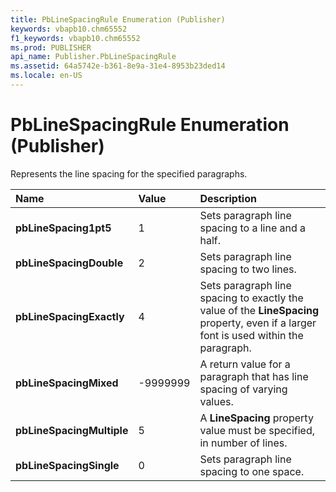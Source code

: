 ```yaml
---
title: PbLineSpacingRule Enumeration (Publisher)
keywords: vbapb10.chm65552
f1_keywords: vbapb10.chm65552
ms.prod: PUBLISHER
api_name: Publisher.PbLineSpacingRule
ms.assetid: 64a5742e-b361-8e9a-31e4-8953b23ded14
ms.locale: en-US
---
```



# PbLineSpacingRule Enumeration (Publisher)

Represents the line spacing for the specified paragraphs.



|**Name**|**Value**|**Description**|
|:-----|:-----|:-----|
| **pbLineSpacing1pt5**|1|Sets paragraph line spacing to a line and a half.|
| **pbLineSpacingDouble**|2|Sets paragraph line spacing to two lines.|
| **pbLineSpacingExactly**|4|Sets paragraph line spacing to exactly the value of the  **LineSpacing** property, even if a larger font is used within the paragraph.|
| **pbLineSpacingMixed**|-9999999|A return value for a paragraph that has line spacing of varying values.|
| **pbLineSpacingMultiple**|5|A  **LineSpacing** property value must be specified, in number of lines.|
| **pbLineSpacingSingle**|0|Sets paragraph line spacing to one space.|

